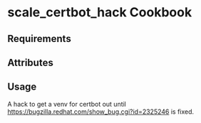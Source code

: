 scale_certbot_hack Cookbook
===========================

Requirements
------------

Attributes
----------

Usage
-----

A hack to get a venv for certbot out until
https://bugzilla.redhat.com/show_bug.cgi?id=2325246 is fixed.
